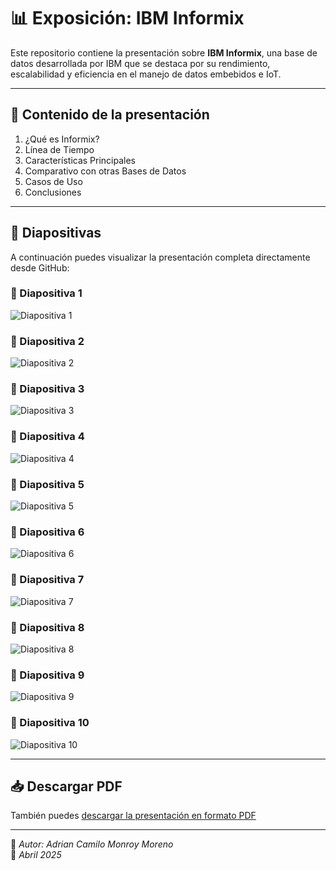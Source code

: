 
# 📊 Exposición: IBM Informix

Este repositorio contiene la presentación sobre **IBM Informix**, una base de datos desarrollada por IBM que se destaca por su rendimiento, escalabilidad y eficiencia en el manejo de datos embebidos e IoT.

---

## 📌 Contenido de la presentación

1. ¿Qué es Informix?
2. Línea de Tiempo
3. Características Principales
4. Comparativo con otras Bases de Datos
5. Casos de Uso
6. Conclusiones

---

## 👀 Diapositivas

A continuación puedes visualizar la presentación completa directamente desde GitHub:

### 🔹 Diapositiva 1
![Diapositiva 1](diapositivas/diapositiva_1.png)

### 🔹 Diapositiva 2
![Diapositiva 2](diapositivas/diapositiva_2.png)

### 🔹 Diapositiva 3
![Diapositiva 3](diapositivas/diapositiva_3.png)

### 🔹 Diapositiva 4
![Diapositiva 4](diapositivas/diapositiva_4.png)

### 🔹 Diapositiva 5
![Diapositiva 5](diapositivas/diapositiva_5.png)

### 🔹 Diapositiva 6
![Diapositiva 6](diapositivas/diapositiva_6.png)

### 🔹 Diapositiva 7
![Diapositiva 7](diapositivas/diapositiva_7.png)

### 🔹 Diapositiva 8
![Diapositiva 8](diapositivas/diapositiva_8.png)

### 🔹 Diapositiva 9
![Diapositiva 9](diapositivas/diapositiva_9.png)

### 🔹 Diapositiva 10
![Diapositiva 10](diapositivas/diapositiva_10.png)

---

## 📥 Descargar PDF

También puedes [descargar la presentación en formato PDF](https://github.com/MonroyC96/EXPOS/raw/main/EXPOS.pdf)

---

📝 _Autor: Adrian Camilo Monroy Moreno_  
📅 _Abril 2025_
